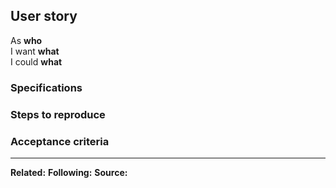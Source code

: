 <!-- Specify User story. If you writing epic, you can remove this template (excepts footer) and write epic specs -->

## User story

As **who** <br />
I want **what** <br />
I could **what** <br />

### Specifications

<!-- Enter specification here (OPTIONAL) -->

### Steps to reproduce 

<!-- If reporting defect/bug -->

### Acceptance criteria <!-- If exists -->

<!-- 
Enter acceptance here as list:
- criteria 1
- criteria 2
- ...
-->

---

<!-- Keep this footer! 
If this issue following another issue, specify following meta
If this this tag no following or related, tag it with label 'epic' or 'userstory'
-->

**Related:**  <!-- issue number here, prefixed with # -->
**Following:** <!-- issue number here, prefixed with # -->
**Source:** <!-- Issue source. ex: Internal, MyOrganisation, Natahsa Negovanlis, ... -->
